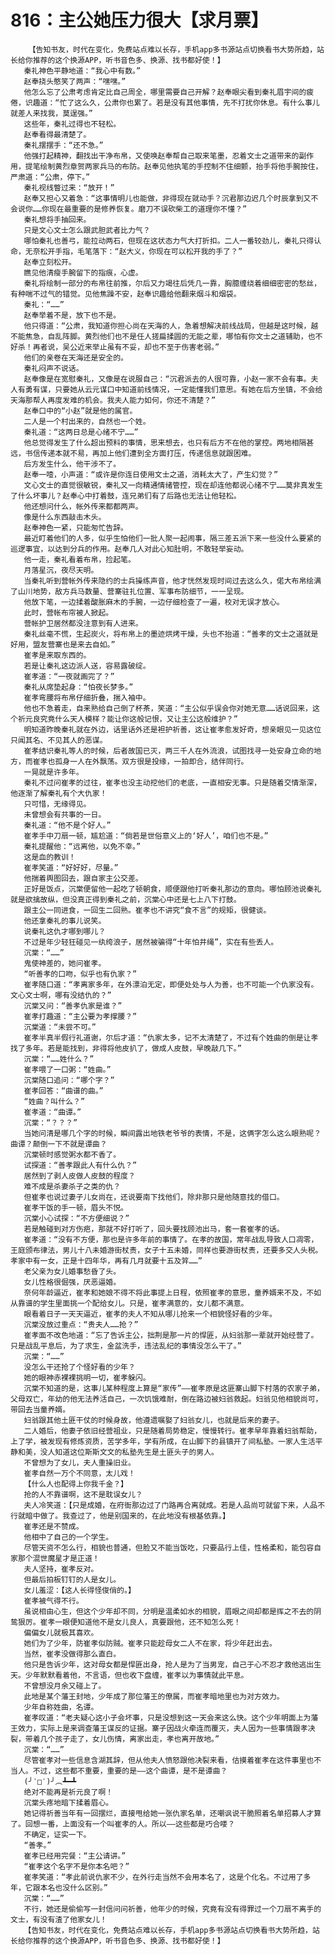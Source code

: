 # 816：主公她压力很大【求月票】
        【告知书友，时代在变化，免费站点难以长存，手机app多书源站点切换看书大势所趋，站长给你推荐的这个换源APP，听书音色多、换源、找书都好使！】
       秦礼神色平静地道：“我心中有数。”
       赵奉挠头憨笑了两声：“嘿嘿。”
       他怎么忘了公肃考虑肯定比自己周全，哪里需要自己开解？赵奉眼尖看到秦礼眉宇间的疲倦，识趣道：“忙了这么久，公肃你也累了。若是没有其他事情，先不打扰你休息。有什么事儿就差人来找我，莫逞强。”
       这些年，秦礼过得也不轻松。
       赵奉看得最清楚了。
       秦礼摆摆手：“还不急。”
       他强打起精神，翻找出干净布帛，又使唤赵奉帮自己取来笔墨，忍着文士之道带来的副作用，提笔绘制黄烈章贺两家兵马的布防。赵奉见他执笔的手控制不住细颤，抬手将他手腕按住，严肃道：“公肃，停下。”
       秦礼视线瞥过来：“放开！”
       赵奉又担心又着急：“这事情明儿也能做，非得现在就动手？沉君那边迟几个时辰拿到又不会说你……你现在最重要的是修养恢复。磨刀不误砍柴工的道理你不懂？”
       秦礼想将手抽回来。
       只是文心文士怎么跟武胆武者比力气？
       哪怕秦礼也善弓，能拉动两石，但现在这状态力气大打折扣。二人一番较劲儿，秦礼只得认命，无奈松开手指，毛笔落下：“赵大义，你现在可以松开我的手了？”
       赵奉立刻松开。
       瞧见他清瘦手腕留下的指痕，心虚。
       秦礼将绘制一部分的布帛往前推，尔后又力竭往后凭几一靠，胸臆缠绕着细细密密的愁丝，有种喘不过气的错觉。见他焦躁不安，赵奉识趣给他翻来烟斗和烟袋。
       秦礼：“……”
       赵奉举着不是，放下也不是。
       他只得道：“公肃，我知道你担心尚在天海的人，急着想解决前线战局，但越是这时候，越不能焦急，自乱阵脚。黄烈他们也不是任人搓扁揉圆的无能之辈，哪怕有你文士之道辅助，也不好杀！再者说，吴公近来举止虽有不妥，却也不至于伤害老弱。”
       他们的亲卷在天海还是安全的。
       秦礼闷声不说话。
       赵奉像是在宽慰秦礼，又像是在说服自己：“沉君派去的人很可靠，小赵一家不会有事。夫人有勇有谋，只要她从云元谋口中知道前线情况，一定能懂我们意思。有她在后方坐镇，不会给天海那帮人再度发难的机会。我夫人能力如何，你还不清楚？”
       赵奉口中的“小赵”就是他的属官。
       二人是一个村出来的，自然也一个姓。
       秦礼道：“这两日总是心绪不宁……”
       他总觉得发生了什么超出预料的事情，思来想去，也只有后方不在他的掌控。两地相隔甚远，书信传递本就不易，再加上他们遭到全方面打压，传递信息就跟困难。
       后方发生什么，他干涉不了。
       赵奉一噎，小声道：“或许是你连日使用文士之道，消耗太大了，产生幻觉？”
       文心文士的直觉很敏锐，秦礼又一向精通情绪管控，现在却连他都说心绪不宁……莫非真发生了什么坏事儿？赵奉心中打着鼓，连兄弟们有了后路也无法让他轻松。
       他还想问什么，帐外传来都都两声。
       像是什么东西敲击木头。
       赵奉神色一紧，只能匆忙告辞。
       最近盯着他们的人多，似乎生怕他们一批人聚一起闹事，隔三差五派下来一些没什么要紧的巡逻事宜，以达到分兵的作用。赵奉几人对此心知肚明，不敢轻举妄动。
       他一走，秦礼看着布帛，捡起笔。
       月落星沉，夜尽天明。
       当秦礼听到营帐外传来隐约的士兵操练声音，他才恍然发现时间过去这么久，偌大布帛绘满了山川地势，敌方兵马数量、营寨驻扎位置、军事布防细节，一一呈现。
       他放下笔，一边揉着酸胀麻木的手腕，一边仔细检查了一遍，校对无误才放心。
       此时，营帐布帘被人掀起。
       营帐护卫居然都没注意到有人进来。
       秦礼丝毫不慌，生起炭火，将布帛上的墨迹烘烤干燥，头也不抬道：“善孝的文士之道就是好用，盟友营寨也是来去自如。”
       崔孝是来取东西的。
       若是让秦礼这边派人送，容易露破绽。
       崔孝道：“一夜就画完了？”
       秦礼从席垫起身：“怕夜长梦多。”
       崔孝弯腰将布帛仔细折叠，揣入袖中。
       他也不急着走，自来熟给自己倒了杯茶，笑道：“主公似乎误会你对她无意……话说回来，这个祈元良究竟什么天人模样？能让你这般记恨，又让主公这般维护？”
       明知道昨晚秦礼就在外边，话里话外还是袒护祈善，这让崔孝愈发好奇，想亲眼见一见这位只闻其名、不见其人的恶谋。
       崔孝结识秦礼等人的时候，后者故国已灭，两三千人在外流浪，试图找寻一处安身立命的地方，而崔孝也孤身一人在外飘荡。双方很是投缘，一拍即合，结伴同行。
       一晃就是许多年。
       秦礼不过问崔孝的过往，崔孝也没主动挖他们的老底，一直相安无事。只是随着交情渐深，他逐渐了解秦礼有个大仇家！
       只可惜，无缘得见。
       未曾想会有共事的一日。
       秦礼道：“他不是个好人。”
       崔孝手中刀扇一顿，尴尬道：“倘若是世俗意义上的‘好人’，咱们也不是。”
       秦礼提醒他：“远离他，以免不幸。”
       这是血的教训！
       崔孝笑道：“好好好，尽量。”
       他揣着舆图回去，跟自家主公交差。
       正好是饭点，沉棠便留他一起吃了顿朝食，顺便跟他打听秦礼那边的意向。哪怕顾池说秦礼就是欲擒故纵，但没真正得到秦礼之前，沉棠心中还是七上八下打鼓。
       跟主公一同进食，一回生二回熟。崔孝也不讲究“食不言”的规矩，很健谈。
       他还拿秦礼的事儿说笑。
       说秦礼这仇才哪到哪儿？
       不过是年少轻狂碰见一纨绔浪子，居然被骗得“十年怕井绳”，实在有些丢人。
       沉棠：“……”
       鬼使神差的，她问崔孝。
       “听善孝的口吻，似乎也有仇家？”
       崔孝随口道：“孝离家多年，在外漂泊无定，即便处处与人为善，也不可能一个仇家没有。文心文士啊，哪有没结仇的？”
       沉棠又问：“善孝仇家是谁？”
       崔孝打趣道：“主公要为孝撑腰？”
       沉棠道：“未尝不可。”
       崔孝半真半假行礼道谢，尔后才道：“仇家太多，记不太清楚了，不过有个姓曲的倒是让孝找了多年。若是能找到，非得将他皮扒了，做成人皮鼓，早晚敲几下。”
       沉棠：“……姓什么？”
       崔孝喂了一口粥：“姓曲。”
       沉棠随口追问：“哪个字？”
       崔孝回答：“曲谱的曲。”
       “姓曲？叫什么？”
       崔孝道：“曲谭。”
       沉棠：“？？？”
       当她问清是哪几个字的时候，瞬间露出地铁老爷爷的表情，不是，这俩字怎么这么眼熟呢？曲谭？颠倒一下不就是谭曲？
       沉棠顿时感觉粥水都不香了。
       试探道：“善孝跟此人有什么仇？”
       居然到了剥人皮做人皮鼓的程度？
       难不成是杀妻杀子之类的仇？
       但崔孝也说过妻子儿女尚在，还说要南下找他们，除非那只是他随意找的借口。
       崔孝干饭的手一顿，眉头不悦。
       沉棠小心试探：“不方便细说？”
       若是触碰到对方伤疤，那就不好打听了，回头要找顾池出马，套一套崔孝的话。
       崔孝道：“没有不方便，那也是许多年前的事情了。在孝的故国，常年战乱导致人口凋零，王庭颁布律法，男儿十八未婚游街杖责，女子十五未婚，同样也要游街杖责，还要多交人头税。孝家中有一女，正是十四年华，再有几月就要十五及笄……”
       老父亲为女儿婚事愁昏了头。
       女儿性格很倔强，厌恶逼婚。
       奈何年龄逼近，崔孝和她娘不得不将此事提上日程，依照崔孝的意思，童养婿来不及，不如从靠谱的学生里面挑一个配给女儿。只是，崔孝满意的，女儿都不满意。
       眼看着日子一天天逼近，崔孝的夫人不知从哪儿抢来一个相貌怪好看的少年。
       沉棠没放过重点：“贵夫人……抢？”
       崔孝面不改色地道：“忘了告诉主公，拙荆是那一片的悍匪，从妇翁那一辈就开始经营了。只是战乱平息后，为了求生，金盆洗手，违法乱纪的事情没怎么干了。”
       沉棠：“……”
       没怎么干还抢了个怪好看的少年？
       她的眼神赤裸裸挑明一切，崔孝躲闪。
       沉棠不知道的是，这事儿某种程度上算是“家传”——崔孝原是这匪寨山脚下村落的农家子弟，父母双亡，年幼的他无法养活自己，一次饥饿难耐，倒在路边被妇翁救起。妇翁见他相貌尚可，带回去当童养婿。
       妇翁跟其他土匪干仗的时候身故，他遵遗嘱娶了妇翁女儿，也就是后来的妻子。
       二人婚后，他妻子依旧经营祖业，只是随着局势稳定，慢慢转行。崔孝早年靠着妇翁帮助，上了学，被发现有修炼资质，苦学多年，学有所成，在山脚下的县镇开了间私塾。一家人生活平静和美，没人知道这位斯斯文文的私塾先生是土匪头子的男人。
       不曾想为了女儿，夫人重操旧业。
       崔孝自然一万个不同意，太儿戏！
       【什么人也配得上你我千金？】
       抢的人不靠谱啊，这不是耽误女儿？
       夫人冷笑道：【只是成婚，在府衙那边过了门路再合离就成。若是人品尚可就留下来，人品不行就暗中做了。我查过了，他是别国来的，在此地没有根基依靠。】
       崔孝还是不赞成。
       他相中了自己的一个学生。
       尽管天资不怎么行，相貌也普通，但脸又不能当饭吃，只要品行上佳，性格柔和，能包容自家那个混世魔星才是正道！
       夫人坚持，崔孝反对。
       但最后拍板钉钉的人是女儿。
       女儿羞涩：【这人长得怪俊俏的。】
       崔孝被气得不行。
       虽说相由心生，但这个少年却不同，分明是温柔如水的相貌，眉眼之间却都是挥之不去的阴鸷狠厉。崔孝一眼便知道他不是女儿良人，真要跟他，还不知怎么死！
       偏偏女儿就极其喜欢。
       她们为了少年，防崔孝似防贼。崔孝只能趁母女二人不在家，将少年赶出去。
       当然，崔孝没做得那么直白。
       他只是告诉少年，这对母女都是悍匪出身，抢人是为了当男宠，自己于心不忍才救他逃出生天。少年默默看着他，不言语，但也收下盘缠，崔孝以为事情就此平息。
       不曾想没月余又碰上了。
       此地是某个藩王封地，少年成了那位藩王的僚属，而崔孝暗地里也为对方效力。
       少年自称姓曲，名谭。
       崔孝叹道：“老夫疑心这小子会坏事，只是没想到这一天会来这么快。这个少年明面上为藩王效力，实际上是来调查藩王谋反的证据。寨子因战火牵连而覆灭，夫人因为一些事情跟孝决裂，带着几个孩子走了，女儿伤情，离家出走，孝也离开故地。”
       沉棠：“……”
       尽管崔孝对一些信息含湖其辞，但从他夫人愤怒跟他决裂来看，估摸着崔孝在这件事里也不当人。不过，这些都不重要，重要的是——这个曲谭，是不是谭曲？
       (╯‵□′)╯︵┻━┻
       绝对不能再是祈元良了啊！
       沉棠头疼地暗下揉着眉心。
       她记得祈善当年有一回摆烂，直接甩给她一张仇家名单，还嘲讽说干脆照着名单招募人才算了。回想一番，上面没有一个叫崔孝的人。所以——这些都是巧合喽？
       不确定，证实一下。
       “善孝。”
       崔孝已经用完餐：“主公请讲。”
       “崔孝这个名字不是你本名吧？”
       崔孝笑道：“孝此前说仇家不少，在外行走当然不会用本名了，这是个化名。不过用了多年，它跟本名也没什么区别。”
       沉棠：“……”
       不行，她还是偷偷写一封信问问祈善，他年少的时候，究竟有没有得罪过一个刀扇不离手的文士，有没有渣了他家女儿！
       【告知书友，时代在变化，免费站点难以长存，手机app多书源站点切换看书大势所趋，站长给你推荐的这个换源APP，听书音色多、换源、找书都好使！】